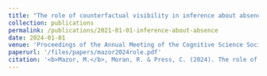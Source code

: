 ```yaml
---
title: "The role of counterfactual visibility in inference about absence"
collection: publications
permalink: /publications/2021-01-01-inference-about-absence
date: 2024-01-01
venue: 'Proceedings of the Annual Meeting of the Cognitive Science Society'
paperurl: '/files/papers/mazor2024role.pdf'
citation: '<b>Mazor, M.</b>, Moran, R. & Press, C. (2024). The role of counterfactual visibility in inference about absence. <i>Proceedings of the Annual Meeting of the Cognitive Science Society</i>'
---
```

